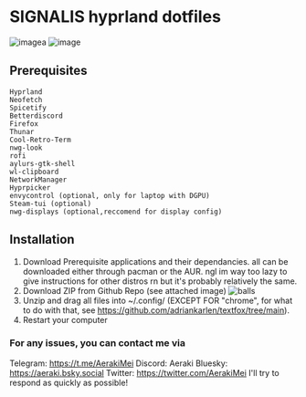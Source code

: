 # SIGNALIS hyprland dotfiles
![imagea](https://github.com/user-attachments/assets/7a7f62a3-8b63-428f-a486-0e0e003ce223)
![image](https://github.com/user-attachments/assets/ca2e825d-1aee-4f8b-84b7-1cb3f4e69262)


## Prerequisites
    Hyprland
    Neofetch
    Spicetify
    Betterdiscord
    Firefox
    Thunar
    Cool-Retro-Term
    nwg-look
    rofi
    aylurs-gtk-shell
    wl-clipboard
    NetworkManager
    Hyprpicker
    envycontrol (optional, only for laptop with DGPU)
    Steam-tui (optional)
    nwg-displays (optional,reccomend for display config)

    

## Installation

1. Download Prerequisite applications and their dependancies. all can be downloaded either through pacman or the AUR. ngl im way too lazy to give instructions for other distros rn but it's probably relatively the same.
2. Download ZIP from Github Repo (see attached image)
![balls](https://github.com/user-attachments/assets/d80c29a4-fe35-4886-97a7-ec8eb44ebecc)
3. Unzip and drag all files into ~/.config/ (EXCEPT FOR "chrome", for what to do with that, see https://github.com/adriankarlen/textfox/tree/main).
4. Restart your computer

### For any issues, you can contact me via

Telegram: https://t.me/AerakiMei
Discord: Aeraki
Bluesky: https://aeraki.bsky.social
Twitter: https://twitter.com/AerakiMei
I'll try to respond as quickly as possible!
